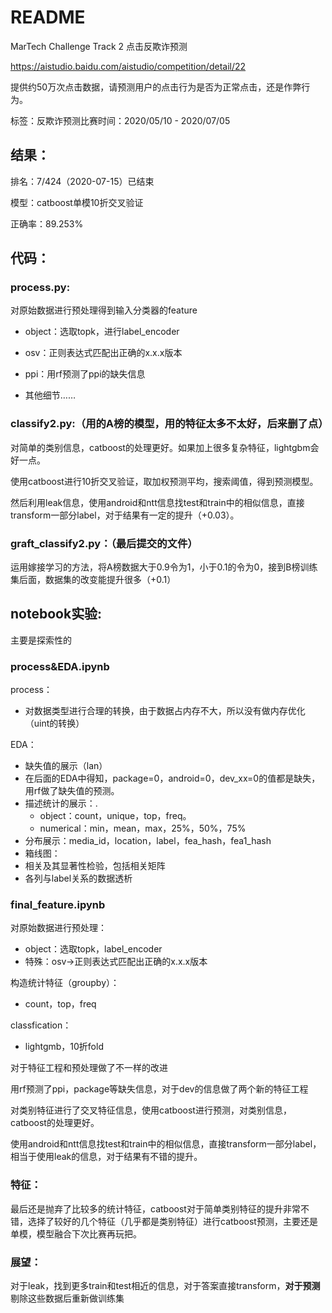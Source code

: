 # README

MarTech Challenge Track 2 点击反欺诈预测

https://aistudio.baidu.com/aistudio/competition/detail/22

提供约50万次点击数据，请预测用户的点击行为是否为正常点击，还是作弊行为。

标签：反欺诈预测比赛时间：2020/05/10 - 2020/07/05

## 结果：

排名：7/424（2020-07-15）已结束

模型：catboost单模10折交叉验证

正确率：89.253%

## 代码：

### process.py:

对原始数据进行预处理得到输入分类器的feature

- object：选取topk，进行label_encoder
- osv：正则表达式匹配出正确的x.x.x版本

- ppi：用rf预测了ppi的缺失信息

- 其他细节……

### classify2.py:（用的A榜的模型，用的特征太多不太好，后来删了点）

对简单的类别信息，catboost的处理更好。如果加上很多复杂特征，lightgbm会好一点。

使用catboost进行10折交叉验证，取加权预测平均，搜索阈值，得到预测模型。

然后利用leak信息，使用android和ntt信息找test和train中的相似信息，直接transform一部分label，对于结果有一定的提升（+0.03）。

### graft_classify2.py：（最后提交的文件）

运用嫁接学习的方法，将A榜数据大于0.9令为1，小于0.1的令为0，接到B榜训练集后面，数据集的改变能提升很多（+0.1）



## notebook实验:

主要是探索性的

### process&EDA.ipynb

process：

- 对数据类型进行合理的转换，由于数据占内存不大，所以没有做内存优化（uint的转换）

EDA：

- 缺失值的展示（lan）
- 在后面的EDA中得知，package=0，android=0，dev_xx=0的值都是缺失，用rf做了缺失值的预测。
- 描述统计的展示：.
  - object：count，unique，top，freq。
  - numerical：min，mean，max，25%，50%，75%
- 分布展示：media_id，location，label，fea_hash，fea1_hash
- 箱线图：
- 相关及其显著性检验，包括相关矩阵
- 各列与label关系的数据透析

### final_feature.ipynb

对原始数据进行预处理：

- object：选取topk，label_encoder
- 特殊：osv→正则表达式匹配出正确的x.x.x版本

构造统计特征（groupby）：

- count，top，freq

classfication：

- lightgmb，10折fold

对于特征工程和预处理做了不一样的改进

用rf预测了ppi，package等缺失信息，对于dev的信息做了两个新的特征工程

对类别特征进行了交叉特征信息，使用catboost进行预测，对类别信息，catboost的处理更好。

使用android和ntt信息找test和train中的相似信息，直接transform一部分label，相当于使用leak的信息，对于结果有不错的提升。

### 特征：

最后还是抛弃了比较多的统计特征，catboost对于简单类别特征的提升非常不错，选择了较好的几个特征（几乎都是类别特征）进行catboost预测，主要还是单模，模型融合下次比赛再玩把。

### 展望：

对于leak，找到更多train和test相近的信息，对于答案直接transform，**对于预测**剔除这些数据后重新做训练集



